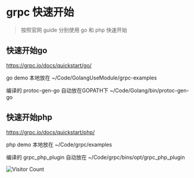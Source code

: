 # grpc 快速开始
> 按照官网 guide 分别使用 go 和 php 快速开始

## 快速开始go

https://grpc.io/docs/quickstart/go/

go demo 本地放在 ~/Code/GolangUseModule/grpc-examples

编译的 protoc-gen-go 自动放在GOPATH下 ~/Code/Golang/bin/protoc-gen-go

## 快速开始php

https://grpc.io/docs/quickstart/php/

php demo 本地放在 ~/Code/grpc/examples

编译的 grpc_php_plugin 自动放在 ~/Code/grpc/bins/opt/grpc_php_plugin

![Visitor Count](https://profile-counter.glitch.me/brotherbigbao/count.svg)